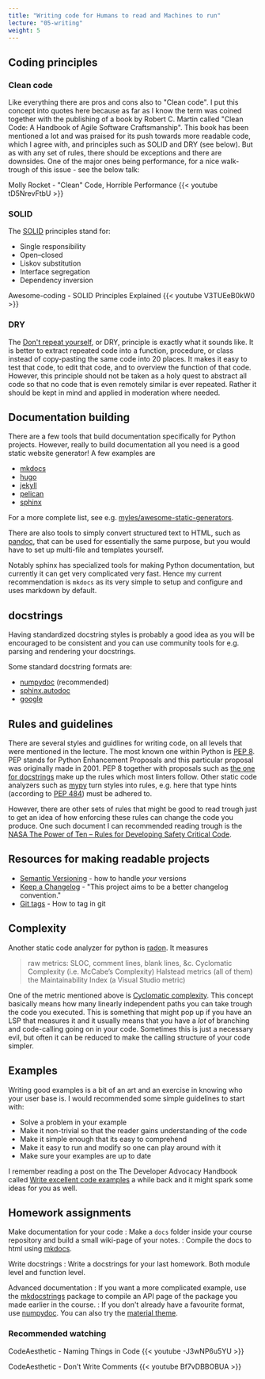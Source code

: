 ```yaml
---
title: "Writing code for Humans to read and Machines to run"
lecture: "05-writing"
weight: 5
---
```


## Coding principles

### Clean code

Like everything there are pros and cons also to "Clean code". I put this concept into quotes here because as far as I know the term was coined together with the publishing of a book by Robert C. Martin called "Clean Code: A Handbook of Agile Software Craftsmanship". This book has been mentioned a lot and was praised for its push towards more readable code, which I agree with, and principles such as SOLID and DRY (see below). But as with any set of rules, there should be exceptions and there are downsides. One of the major ones being performance, for a nice walk-trough of this issue  - see the below talk:

Molly Rocket - "Clean" Code, Horrible Performance
{{< youtube tD5NrevFtbU >}}

### SOLID

The [SOLID](https://en.wikipedia.org/wiki/SOLID) principles stand for:

- Single responsibility
- Open–closed
- Liskov substitution
- Interface segregation
- Dependency inversion

Awesome-coding - SOLID Principles Explained
{{< youtube V3TUEeB0kW0 >}}

### DRY

The [Don't repeat yourself](https://en.wikipedia.org/wiki/Don%27t_repeat_yourself), or DRY, principle is exactly what it sounds like. It is better to extract repeated code into a function, procedure, or class instead of copy-pasting the same code into 20 places. It makes it easy to test that code, to edit that code, and to overview the function of that code. However, this principle should not be taken as a holy quest to abstract all code so that no code that is even remotely similar is ever repeated. Rather it should be kept in mind and applied in moderation where needed.

## Documentation building

There are a few tools that build documentation specifically for Python projects. However, really to build documentation all you need is a good static website generator! A few examples are

- [mkdocs](https://www.mkdocs.org/)
- [hugo](https://gohugo.io/)
- [jekyll](https://jekyllrb.com/)
- [pelican](https://getpelican.com/)
- [sphinx](https://www.sphinx-doc.org/en/master/)

For a more complete list, see e.g. [myles/awesome-static-generators](https://github.com/myles/awesome-static-generators).

There are also tools to simply convert structured text to HTML, such as [pandoc](https://pandoc.org/), that can be used for essentially the same purpose, but you would have to set up multi-file and templates yourself.

Notably sphinx has specialized tools for making Python documentation, but currently it can get very complicated very fast. Hence my current recommendation is `mkdocs` as its very simple to setup and configure and uses markdown by default.

## docstrings

Having standardized docstring styles is probably a good idea as you will be encouraged to be consistent and you can use community tools for e.g. parsing and rendering your docstrings.

Some standard docstring formats are:

- [numpydoc](https://numpydoc.readthedocs.io/en/latest/install.html) (recommended)
- [sphinx.autodoc](https://www.sphinx-doc.org/en/master/usage/extensions/autodoc.html)
- [google](https://github.com/google/styleguide/blob/gh-pages/pyguide.md#38-comments-and-docstrings)

## Rules and guidelines

There are several styles and guidlines for writing code, on all levels that were mentioned in the lecture. The most known one within Python is [PEP 8](https://peps.python.org/pep-0008/). PEP stands for Python Enhancement Proposals and this particular proposal was originally made in 2001. PEP 8 together with proposals such as [the one for docstrings](https://peps.python.org/pep-0257/) make up the rules which most linters follow. Other static code analyzers such as [mypy](https://mypy-lang.org/) turn styles into rules, e.g. here that type hints (according to [PEP 484](https://peps.python.org/pep-0484/)) must be adhered to.

However, there are other sets of rules that might be good to read trough just to get an idea of how enforcing these rules can change the code you produce. One such document I can recommended reading trough is the [NASA The Power of Ten – Rules for Developing Safety Critical Code](https://spinroot.com/gerard/pdf/P10.pdf).

## Resources for making readable projects

- [Semantic Versioning](https://semver.org/) - how to handle *your* versions
- [Keep a Changelog](https://keepachangelog.com/en/1.1.0/) - "This project aims to be a better changelog convention."
- [Git tags](https://git-scm.com/book/en/v2/Git-Basics-Tagging) - How to tag in git

## Complexity

Another static code analyzer for python is [radon](https://radon.readthedocs.io/en/latest/). It measures

> raw metrics: SLOC, comment lines, blank lines, &c.
> Cyclomatic Complexity (i.e. McCabe’s Complexity)
> Halstead metrics (all of them)
> the Maintainability Index (a Visual Studio metric)

One of the metric mentioned above is [Cyclomatic complexity](https://en.wikipedia.org/wiki/Cyclomatic_complexity). This concept basically means how many linearly independent paths you can take trough the code you executed. This is something that might pop up if you have an LSP that measures it and it usually means that you have a _lot_ of branching and code-calling going on in your code. Sometimes this is just a necessary evil, but often it can be reduced to make the calling structure of your code simpler.

## Examples

Writing good examples is a bit of an art and an exercise in knowing who your user base is. I would recommended some simple guidelines to start with:

- Solve a problem in your example
- Make it non-trivial so that the reader gains understanding of the code
- Make it simple enough that its easy to comprehend
- Make it easy to run and modify so one can play around with it
- Make sure your examples are up to date

I remember reading a post on the The Developer Advocacy Handbook called [Write excellent code examples](https://developer-advocacy.com/write-excellent-code-examples) a while back and it might spark some ideas for you as well.

## Homework assignments

Make documentation for your code
: Make a `docs` folder inside your course repository and build a small wiki-page of your notes.
: Compile the docs to html using [mkdocs](https://www.mkdocs.org/).

Write docstrings
: Write a docstrings for your last homework. Both module level and function level.

Advanced documentation
: If you want a more complicated example, use the [mkdocstrings](https://mkdocstrings.github.io/) package to compile an API page of the package you made earlier in the course.
: If you don't already have a favourite format, use [numpydoc](https://numpydoc.readthedocs.io/en/latest/format.html). You can also try the [material theme](https://squidfunk.github.io/mkdocs-material/).

### Recommended watching

CodeAesthetic - Naming Things in Code
{{< youtube -J3wNP6u5YU >}}

CodeAesthetic - Don't Write Comments
{{< youtube Bf7vDBBOBUA >}}
